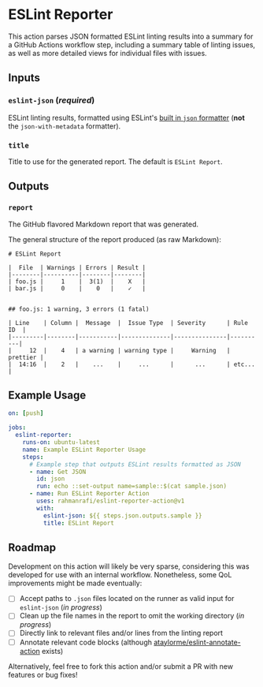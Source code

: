 # ESLint Reporter

This action parses JSON formatted ESLint linting results into a summary for a GitHub Actions workflow step, including a summary table of linting issues, as well as more detailed views for individual files with issues.

## Inputs
### `eslint-json` (***required***)
ESLint linting results, formatted using ESLint's [built in `json` formatter](https://eslint.org/docs/latest/user-guide/formatters/#json) (**not** the `json-with-metadata` formatter).

### `title`
Title to use for the generated report. The default is `ESLint Report`.

## Outputs
### `report`
The GitHub flavored Markdown report that was generated.

The general structure of the report produced (as raw Markdown):

    # ESLint Report

    |  File  | Warnings | Errors | Result |
    |--------|----------|--------|--------|
    | foo.js |     1    |  3(1)  |    X   |
    | bar.js |     0    |    0   |    ✓   |


    ## foo.js: 1 warning, 3 errors (1 fatal)

    | Line    | Column |  Message  |  Issue Type  | Severity      | Rule ID  |
    |---------|--------|-----------|--------------|---------------|----------|
    |     12  |    4   | a warning | warning type |     Warning   | prettier |
    |  14:16  |    2   |    ...    |     ...      |      ...      | etc...   |

## Example Usage
```yaml title=./github/workflows/example.yml
on: [push]

jobs:
  eslint-reporter:
    runs-on: ubuntu-latest
    name: Example ESLint Reporter Usage
    steps:
      # Example step that outputs ESLint results formatted as JSON
      - name: Get JSON
        id: json
        run: echo ::set-output name=sample::$(cat sample.json)
      - name: Run ESLint Reporter Action
        uses: rahmanrafi/eslint-reporter-action@v1
        with:
          eslint-json: ${{ steps.json.outputs.sample }}
          title: ESLint Report
```

## Roadmap

Development on this action will likely be very sparse, considering this was developed for use with an internal workflow. Nonetheless, some QoL improvements might be made eventually:

- [ ] Accept paths to `.json` files located on the runner as valid input for `eslint-json` (*in progress*)
- [ ] Clean up the file names in the report to omit the working directory (*in progress*)
- [ ] Directly link to relevant files and/or lines from the linting report
- [ ] Annotate relevant code blocks (although [ataylorme/eslint-annotate-action](https://github.com/marketplace/actions/eslint-annotate-from-report-json) exists)

Alternatively, feel free to fork this action and/or submit a PR with new features or bug fixes!